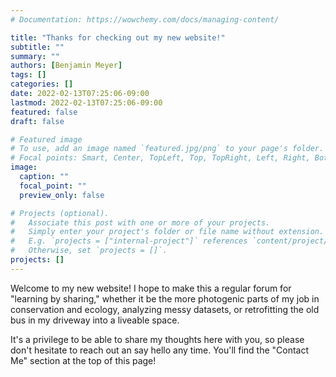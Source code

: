 ```yaml
---
# Documentation: https://wowchemy.com/docs/managing-content/

title: "Thanks for checking out my new website!"
subtitle: ""
summary: ""
authors: [Benjamin Meyer]
tags: []
categories: []
date: 2022-02-13T07:25:06-09:00
lastmod: 2022-02-13T07:25:06-09:00
featured: false
draft: false

# Featured image
# To use, add an image named `featured.jpg/png` to your page's folder.
# Focal points: Smart, Center, TopLeft, Top, TopRight, Left, Right, BottomLeft, Bottom, BottomRight.
image:
  caption: ""
  focal_point: ""
  preview_only: false

# Projects (optional).
#   Associate this post with one or more of your projects.
#   Simply enter your project's folder or file name without extension.
#   E.g. `projects = ["internal-project"]` references `content/project/deep-learning/index.md`.
#   Otherwise, set `projects = []`.
projects: []
---
```


Welcome to my new website! I hope to make this a regular forum for "learning by sharing," whether it be the more photogenic parts of my job in conservation and ecology, analyzing messy datasets, or retrofitting the old bus in my driveway into a liveable space. 

It's a privilege to be able to share my thoughts here with you, so please don't hesitate to reach out an say hello any time. You'll find the "Contact Me" section at the top of this page!
